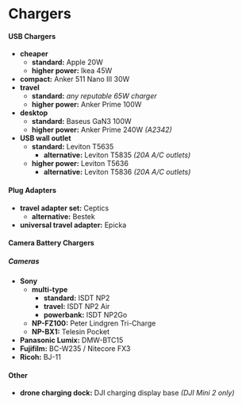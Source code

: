 # Chargers

#### USB Chargers

- **cheaper** 
	- **standard:** Apple 20W
	- **higher power:** Ikea 45W
- **compact:** Anker 511 Nano III 30W
- **travel** 
	- **standard:** *any reputable 65W charger*
	- **higher power:** Anker Prime 100W
- **desktop** 
	- **standard:** Baseus GaN3 100W
	- **higher power:** Anker Prime 240W *(A2342)*
- **USB wall outlet**
	- **standard:** Leviton T5635
		- **alternative:** Leviton T5835 *(20A A/C outlets)*
	- **higher power:** Leviton T5636
		- **alternative:** Leviton T5836 *(20A A/C outlets)*

#### Plug Adapters

- **travel adapter set:** Ceptics
	- **alternative:** Bestek
- **universal travel adapter:** Epicka

#### Camera Battery Chargers

##### Cameras

- **Sony** 
	- **multi-type**
		- **standard:** ISDT NP2
		- **travel:** ISDT NP2 Air
		- **powerbank:** ISDT NP2Go
	- **NP-FZ100:** Peter Lindgren Tri-Charge
	- **NP-BX1:** Telesin Pocket
- **Panasonic Lumix:** DMW-BTC15
- **Fujifilm:** BC-W235 / Nitecore FX3 
- **Ricoh:** BJ-11

#### Other

- **drone charging dock:** DJI charging display base *(DJI Mini 2 only)*
